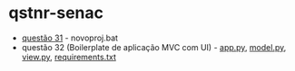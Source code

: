 # qstnr-senac

- [questão 31](novoproj.bat) - novoproj.bat
- questão 32 (Boilerplate de aplicação MVC com UI) - [app.py](app.py), [model.py](model.py), [view.py](view.py), [requirements.txt](requirements.txt)
